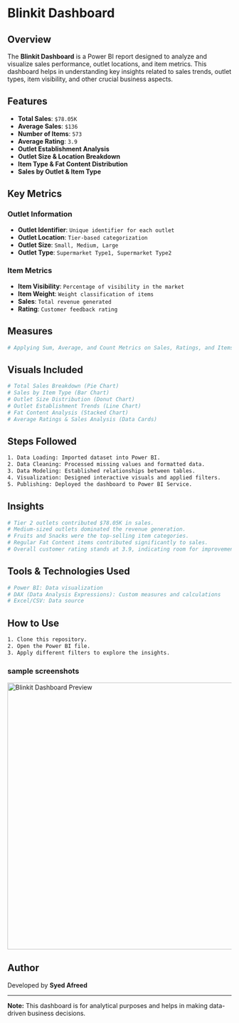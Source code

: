 # Blinkit Dashboard

## Overview
The **Blinkit Dashboard** is a Power BI report designed to analyze and visualize sales performance, outlet locations, and item metrics. This dashboard helps in understanding key insights related to sales trends, outlet types, item visibility, and other crucial business aspects.

## Features
- **Total Sales**: `$78.05K`
- **Average Sales**: `$136`
- **Number of Items**: `573`
- **Average Rating**: `3.9`
- **Outlet Establishment Analysis**
- **Outlet Size & Location Breakdown**
- **Item Type & Fat Content Distribution**
- **Sales by Outlet & Item Type**

## Key Metrics
### Outlet Information
- **Outlet Identifier**: `Unique identifier for each outlet`
- **Outlet Location**: `Tier-based categorization`
- **Outlet Size**: `Small, Medium, Large`
- **Outlet Type**: `Supermarket Type1, Supermarket Type2`

### Item Metrics
- **Item Visibility**: `Percentage of visibility in the market`
- **Item Weight**: `Weight classification of items`
- **Sales**: `Total revenue generated`
- **Rating**: `Customer feedback rating`

## Measures
```bash
# Applying Sum, Average, and Count Metrics on Sales, Ratings, and Items
```

## Visuals Included
```bash
# Total Sales Breakdown (Pie Chart)
# Sales by Item Type (Bar Chart)
# Outlet Size Distribution (Donut Chart)
# Outlet Establishment Trends (Line Chart)
# Fat Content Analysis (Stacked Chart)
# Average Ratings & Sales Analysis (Data Cards)
```

## Steps Followed
```bash
1. Data Loading: Imported dataset into Power BI.
2. Data Cleaning: Processed missing values and formatted data.
3. Data Modeling: Established relationships between tables.
4. Visualization: Designed interactive visuals and applied filters.
5. Publishing: Deployed the dashboard to Power BI Service.
```

## Insights
```bash
# Tier 2 outlets contributed $78.05K in sales.
# Medium-sized outlets dominated the revenue generation.
# Fruits and Snacks were the top-selling item categories.
# Regular Fat Content items contributed significantly to sales.
# Overall customer rating stands at 3.9, indicating room for improvement.
```

## Tools & Technologies Used
```bash
# Power BI: Data visualization
# DAX (Data Analysis Expressions): Custom measures and calculations
# Excel/CSV: Data source
```

## How to Use
```bash
1. Clone this repository.
2. Open the Power BI file.
3. Apply different filters to explore the insights.
```
### sample screenshots
<img src="https://" alt="Blinkit Dashboard Preview" width="600"/>

## Author
Developed by **Syed Afreed**

---
**Note:** This dashboard is for analytical purposes and helps in making data-driven business decisions.


